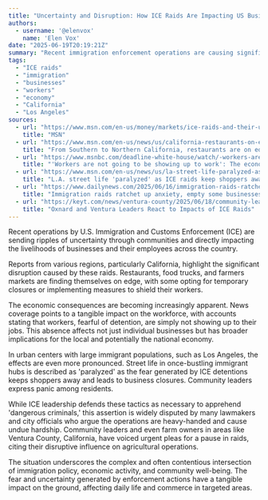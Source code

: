 ```yaml
---
title: "Uncertainty and Disruption: How ICE Raids Are Impacting US Businesses and Workers"
authors:
  - username: '@elenvox'
    name: 'Elen Vox'
date: "2025-06-19T20:19:21Z"
summary: "Recent immigration enforcement operations are causing significant disruption to businesses and frightening workers, leading to temporary closures, reduced foot traffic, and broader economic concerns."
tags:
  - "ICE raids"
  - "immigration"
  - "businesses"
  - "workers"
  - "economy"
  - "California"
  - "Los Angeles"
sources:
  - url: "https://www.msn.com/en-us/money/markets/ice-raids-and-their-uncertainty-scare-off-workers-and-baffle-businesses/ar-AA1H1mJE"
    title: "MSN"
  - url: "https://www.msn.com/en-us/news/us/california-restaurants-on-edge-over-immigration-raids/ar-AA1H2Ycf"
    title: "From Southern to Northern California, restaurants are on edge over ICE raids"
  - url: "https://www.msnbc.com/deadline-white-house/watch/-workers-are-not-going-to-be-showing-up-to-work-the-economic-impact-of-ice-raids-take-shape-241378373662"
    title: "'Workers are not going to be showing up to work': The economic impact of ICE raids take shape"
  - url: "https://www.msn.com/en-us/news/us/la-street-life-paralyzed-as-ice-raids-keep-shoppers-away-close-businesses/ar-AA1GZ2dg"
    title: "L.A. street life 'paralyzed' as ICE raids keep shoppers away, close businesses"
  - url: "https://www.dailynews.com/2025/06/16/immigration-raids-ratchet-up-anxiety-empty-some-businesses-of-customers-and-workers/"
    title: "Immigration raids ratchet up anxiety, empty some businesses of customers and workers"
  - url: "https://keyt.com/news/ventura-county/2025/06/18/community-leaders-react-to-pause-of-ag-ice-raids/"
    title: "Oxnard and Ventura Leaders React to Impacts of ICE Raids"
---
```


Recent operations by U.S. Immigration and Customs Enforcement (ICE) are sending ripples of uncertainty through communities and directly impacting the livelihoods of businesses and their employees across the country.

Reports from various regions, particularly California, highlight the significant disruption caused by these raids. Restaurants, food trucks, and farmers markets are finding themselves on edge, with some opting for temporary closures or implementing measures to shield their workers.

The economic consequences are becoming increasingly apparent. News coverage points to a tangible impact on the workforce, with accounts stating that workers, fearful of detention, are simply not showing up to their jobs. This absence affects not just individual businesses but has broader implications for the local and potentially the national economy.

In urban centers with large immigrant populations, such as Los Angeles, the effects are even more pronounced. Street life in once-bustling immigrant hubs is described as 'paralyzed' as the fear generated by ICE detentions keeps shoppers away and leads to business closures. Community leaders express panic among residents.

While ICE leadership defends these tactics as necessary to apprehend 'dangerous criminals,' this assertion is widely disputed by many lawmakers and city officials who argue the operations are heavy-handed and cause undue hardship. Community leaders and even farm owners in areas like Ventura County, California, have voiced urgent pleas for a pause in raids, citing their disruptive influence on agricultural operations.

The situation underscores the complex and often contentious intersection of immigration policy, economic activity, and community well-being. The fear and uncertainty generated by enforcement actions have a tangible impact on the ground, affecting daily life and commerce in targeted areas.
